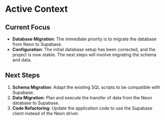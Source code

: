 # Active Context

## Current Focus

*   **Database Migration**: The immediate priority is to migrate the database from Neon to Supabase.
*   **Configuration**: The initial database setup has been corrected, and the project is now stable. The next steps will involve migrating the schema and data.

## Next Steps

1.  **Schema Migration**: Adapt the existing SQL scripts to be compatible with Supabase.
2.  **Data Migration**: Plan and execute the transfer of data from the Neon database to Supabase.
3.  **Code Refactoring**: Update the application code to use the Supabase client instead of the Neon driver.
